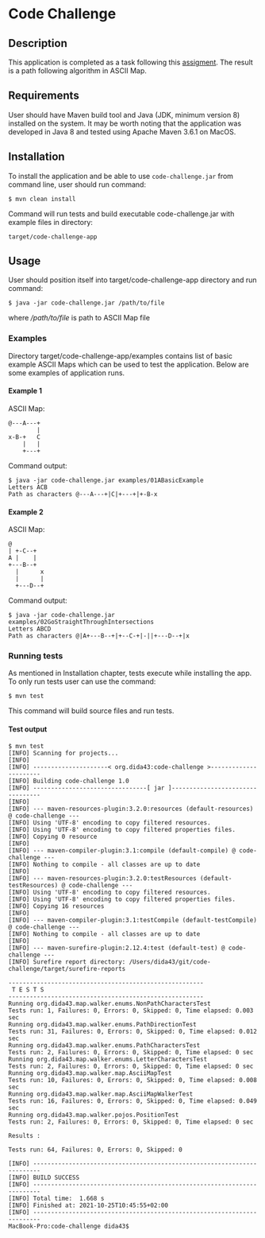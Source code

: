 # Code Challenge

## Description

This application is completed as a task following
this [assigment](https://github.com/softwaresauna/code-challenge). The result is a path following
algorithm in ASCII Map.

## Requirements

User should have Maven build tool and Java (JDK, minimum version 8) installed on the system. It may
be worth noting that the application was developed in Java 8 and tested using Apache Maven 3.6.1 on
MacOS.

## Installation

To install the application and be able to use `code-challenge.jar` from command line, user should
run command:

    $ mvn clean install

Command will run tests and build executable code-challenge.jar with example files in directory:

    target/code-challenge-app

## Usage

User should position itself into target/code-challenge-app directory and run command:

    $ java -jar code-challenge.jar /path/to/file

where */path/to/file* is path to ASCII Map file

### Examples

Directory target/code-challenge-app/examples contains list of basic example ASCII Maps which can be
used to test the application. Below are some examples of application runs.

#### Example 1

ASCII Map:

```
@---A---+
        |
x-B-+   C
    |   |
    +---+
```

Command output:

```
$ java -jar code-challenge.jar examples/01ABasicExample 
Letters ACB
Path as characters @---A---+|C|+---+|+-B-x
```

#### Example 2

ASCII Map:

```
@
| +-C--+
A |    |
+---B--+
  |      x
  |      |
  +---D--+
```

Command output:

```
$ java -jar code-challenge.jar examples/02GoStraightThroughIntersections 
Letters ABCD
Path as characters @|A+---B--+|+--C-+|-||+---D--+|x
```

### Running tests

As mentioned in Installation chapter, tests execute while installing the app. To only run tests user
can use the command:

    $ mvn test

This command will build source files and run tests.

#### Test output

```
$ mvn test
[INFO] Scanning for projects...
[INFO] 
[INFO] ---------------------< org.dida43:code-challenge >----------------------
[INFO] Building code-challenge 1.0
[INFO] --------------------------------[ jar ]---------------------------------
[INFO] 
[INFO] --- maven-resources-plugin:3.2.0:resources (default-resources) @ code-challenge ---
[INFO] Using 'UTF-8' encoding to copy filtered resources.
[INFO] Using 'UTF-8' encoding to copy filtered properties files.
[INFO] Copying 0 resource
[INFO] 
[INFO] --- maven-compiler-plugin:3.1:compile (default-compile) @ code-challenge ---
[INFO] Nothing to compile - all classes are up to date
[INFO] 
[INFO] --- maven-resources-plugin:3.2.0:testResources (default-testResources) @ code-challenge ---
[INFO] Using 'UTF-8' encoding to copy filtered resources.
[INFO] Using 'UTF-8' encoding to copy filtered properties files.
[INFO] Copying 16 resources
[INFO] 
[INFO] --- maven-compiler-plugin:3.1:testCompile (default-testCompile) @ code-challenge ---
[INFO] Nothing to compile - all classes are up to date
[INFO] 
[INFO] --- maven-surefire-plugin:2.12.4:test (default-test) @ code-challenge ---
[INFO] Surefire report directory: /Users/dida43/git/code-challenge/target/surefire-reports

-------------------------------------------------------
 T E S T S
-------------------------------------------------------
Running org.dida43.map.walker.enums.NonPathCharactersTest
Tests run: 1, Failures: 0, Errors: 0, Skipped: 0, Time elapsed: 0.003 sec
Running org.dida43.map.walker.enums.PathDirectionTest
Tests run: 31, Failures: 0, Errors: 0, Skipped: 0, Time elapsed: 0.012 sec
Running org.dida43.map.walker.enums.PathCharactersTest
Tests run: 2, Failures: 0, Errors: 0, Skipped: 0, Time elapsed: 0 sec
Running org.dida43.map.walker.enums.LetterCharactersTest
Tests run: 2, Failures: 0, Errors: 0, Skipped: 0, Time elapsed: 0 sec
Running org.dida43.map.walker.map.AsciiMapTest
Tests run: 10, Failures: 0, Errors: 0, Skipped: 0, Time elapsed: 0.008 sec
Running org.dida43.map.walker.map.AsciiMapWalkerTest
Tests run: 16, Failures: 0, Errors: 0, Skipped: 0, Time elapsed: 0.049 sec
Running org.dida43.map.walker.pojos.PositionTest
Tests run: 2, Failures: 0, Errors: 0, Skipped: 0, Time elapsed: 0 sec

Results :

Tests run: 64, Failures: 0, Errors: 0, Skipped: 0

[INFO] ------------------------------------------------------------------------
[INFO] BUILD SUCCESS
[INFO] ------------------------------------------------------------------------
[INFO] Total time:  1.668 s
[INFO] Finished at: 2021-10-25T10:45:55+02:00
[INFO] ------------------------------------------------------------------------
MacBook-Pro:code-challenge dida43$ 

```